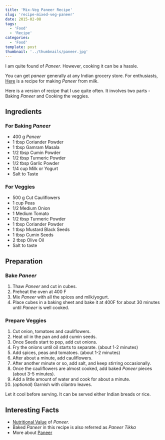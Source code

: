 ```yaml
---
title: 'Mix-Veg Paneer Recipe'
slug: 'recipe-mixed-veg-paneer'
date: 2015-02-08
tags:
  - 'Food'
  - 'Recipe'
categories:
  - 'Food'
template: post
thumbnail: '../thumbnails/paneer.jpg'
---
```


I am quite found of _Paneer_. However, cooking it can be a hassle.

You can get _paneer_ generally at any Indian grocery store. For
enthusiasts, [Here](https://thewayofcheese.com/2013/02/18/paneer/) is a
recipe for making _Paneer_ from milk.

Here is a version of recipe that I use quite often. It involves two
parts - Baking _Paneer_ and Cooking the veggies.

<zoom-image src='https://res.cloudinary.com/sadanandsingh/image/upload/v1496963330/bakedPaneer_wxweem.jpg'></zoom-image>

## Ingredients

### For Baking _Paneer_

- 400 g _Paneer_
- 1 tbsp Coriander Powder
- 1 tbsp Gamram Masala
- 1/2 tbsp Cumin Powder
- 1/2 tbsp Turmeric Powder
- 1/2 tbsp Garlic Powder
- 1/4 cup Milk or Yogurt
- Salt to Taste

### For Veggies

- 500 g Cut Cauliflowers
- 1 cup Peas
- 1/2 Medium Onion
- 1 Medium Tomato
- 1/2 tbsp Turmeric Powder
- 1 tbsp Coriander Powder
- 1 tbsp Mustard Black Seeds
- 1 tbsp Cumin Seeds
- 2 tbsp Olive Oil
- Salt to taste

## Preparation

### Bake _Paneer_

1. Thaw _Paneer_ and cut in cubes.
2. Preheat the oven at 400 F
3. Mix _Paneer_ with all the spices and milk/yogurt.
4. Place cubes in a baking sheet and bake it at 400F for about 30
   minutes until _Paneer_ is well cooked.

### Prepare Veggies

1. Cut onion, tomatoes and cauliflowers.
2. Heat oil in the pan and add cumin seeds.
3. Once Seeds start to pop, add cut onions.
4. Fry the onions until oil starts to separate. (about 1-2 minutes)
5. Add spices, peas and tomatoes. (about 1-2 minutes)
6. After about a minute, add cauliflowers.
7. After another minute or so, add salt, and keep stirring
   occasionally.
8. Once the cauliflowers are almost cooked, add baked _Paneer_ pieces
   (about 3-5 minutes).
9. Add a little amount of water and cook for about a minute.
10. (_optional_) Garnish with cilantro leaves.

Let it cool before serving. It can be served either Indian breads or
rice.

<zoom-image src='https://res.cloudinary.com/sadanandsingh/image/upload/v1496963330/bakedPaneer_final_bh3rss.jpg'></zoom-image>

## Interesting Facts

- [Nutritional Value](https://nutritiondata.self.com/facts/recipe/1770692/2) of _Paneer_.
- Baked _Paneer_ in this recipe is also referred as _Paneer Tikka_
- More about [Paneer](https://en.wikipedia.org/wiki/Paneer)

